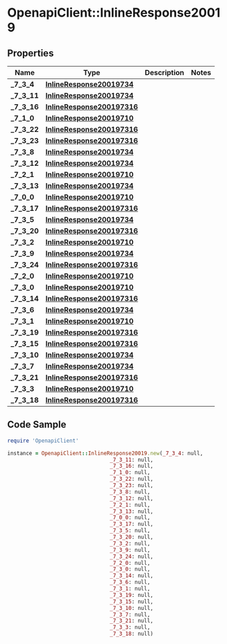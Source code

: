 # OpenapiClient::InlineResponse20019

## Properties

Name | Type | Description | Notes
------------ | ------------- | ------------- | -------------
**_7_3_4** | [**InlineResponse20019734**](InlineResponse20019734.md) |  | 
**_7_3_11** | [**InlineResponse20019734**](InlineResponse20019734.md) |  | 
**_7_3_16** | [**InlineResponse200197316**](InlineResponse200197316.md) |  | 
**_7_1_0** | [**InlineResponse20019710**](InlineResponse20019710.md) |  | 
**_7_3_22** | [**InlineResponse200197316**](InlineResponse200197316.md) |  | 
**_7_3_23** | [**InlineResponse200197316**](InlineResponse200197316.md) |  | 
**_7_3_8** | [**InlineResponse20019734**](InlineResponse20019734.md) |  | 
**_7_3_12** | [**InlineResponse20019734**](InlineResponse20019734.md) |  | 
**_7_2_1** | [**InlineResponse20019710**](InlineResponse20019710.md) |  | 
**_7_3_13** | [**InlineResponse20019734**](InlineResponse20019734.md) |  | 
**_7_0_0** | [**InlineResponse20019710**](InlineResponse20019710.md) |  | 
**_7_3_17** | [**InlineResponse200197316**](InlineResponse200197316.md) |  | 
**_7_3_5** | [**InlineResponse20019734**](InlineResponse20019734.md) |  | 
**_7_3_20** | [**InlineResponse200197316**](InlineResponse200197316.md) |  | 
**_7_3_2** | [**InlineResponse20019710**](InlineResponse20019710.md) |  | 
**_7_3_9** | [**InlineResponse20019734**](InlineResponse20019734.md) |  | 
**_7_3_24** | [**InlineResponse200197316**](InlineResponse200197316.md) |  | 
**_7_2_0** | [**InlineResponse20019710**](InlineResponse20019710.md) |  | 
**_7_3_0** | [**InlineResponse20019710**](InlineResponse20019710.md) |  | 
**_7_3_14** | [**InlineResponse200197316**](InlineResponse200197316.md) |  | 
**_7_3_6** | [**InlineResponse20019734**](InlineResponse20019734.md) |  | 
**_7_3_1** | [**InlineResponse20019710**](InlineResponse20019710.md) |  | 
**_7_3_19** | [**InlineResponse200197316**](InlineResponse200197316.md) |  | 
**_7_3_15** | [**InlineResponse200197316**](InlineResponse200197316.md) |  | 
**_7_3_10** | [**InlineResponse20019734**](InlineResponse20019734.md) |  | 
**_7_3_7** | [**InlineResponse20019734**](InlineResponse20019734.md) |  | 
**_7_3_21** | [**InlineResponse200197316**](InlineResponse200197316.md) |  | 
**_7_3_3** | [**InlineResponse20019710**](InlineResponse20019710.md) |  | 
**_7_3_18** | [**InlineResponse200197316**](InlineResponse200197316.md) |  | 

## Code Sample

```ruby
require 'OpenapiClient'

instance = OpenapiClient::InlineResponse20019.new(_7_3_4: null,
                                 _7_3_11: null,
                                 _7_3_16: null,
                                 _7_1_0: null,
                                 _7_3_22: null,
                                 _7_3_23: null,
                                 _7_3_8: null,
                                 _7_3_12: null,
                                 _7_2_1: null,
                                 _7_3_13: null,
                                 _7_0_0: null,
                                 _7_3_17: null,
                                 _7_3_5: null,
                                 _7_3_20: null,
                                 _7_3_2: null,
                                 _7_3_9: null,
                                 _7_3_24: null,
                                 _7_2_0: null,
                                 _7_3_0: null,
                                 _7_3_14: null,
                                 _7_3_6: null,
                                 _7_3_1: null,
                                 _7_3_19: null,
                                 _7_3_15: null,
                                 _7_3_10: null,
                                 _7_3_7: null,
                                 _7_3_21: null,
                                 _7_3_3: null,
                                 _7_3_18: null)
```


